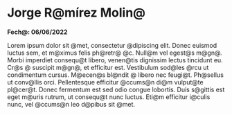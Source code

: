 # Jorge R@mírez Molin@

**Fech@: 06/06/2022**

Lorem ipsum dolor sit @met, consectetur @dipiscing elit. Donec euismod luctus sem, et m@ximus felis ph@retr@ @c. Null@m vel egest@s m@gn@. Morbi imperdiet consequ@t libero, venen@tis dignissim lectus tincidunt eu. Cr@s @ suscipit m@gn@, et efficitur est. Vestibulum sod@les @rcu ut condimentum cursus. M@ecen@s bl@ndit @ libero nec feugi@t. Ph@sellus ut conv@llis orci. Pellentesque efficitur @ccums@n di@m vulput@te pl@cer@t. Donec fermentum est sed odio congue lobortis. Duis s@gittis est eget m@uris rutrum, ut consequ@t nunc luctus. Eti@m efficitur i@culis nunc, vel @ccums@n leo d@pibus sit @met.


